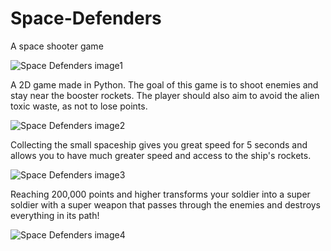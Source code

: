 # Space-Defenders
A space shooter game

![Space Defenders image1](https://user-images.githubusercontent.com/95366089/184304787-ea3fee71-f409-4294-8601-0fdbd201cbba.png)

A 2D game made in Python. The goal of this game is to shoot enemies and stay near the booster rockets.
The player should also aim to avoid the alien toxic waste, as not to lose points.

![Space Defenders image2](https://user-images.githubusercontent.com/95366089/184305363-f649d068-7a63-4620-b446-017b487ca35d.png)


Collecting the small spaceship gives you great speed for 5 seconds and allows you to have much greater speed
and access to the ship's rockets.

![Space Defenders image3](https://user-images.githubusercontent.com/95366089/184305761-00f9f506-8a30-4a9f-a852-c23d1cdf7cc9.png)


Reaching 200,000 points and higher transforms your soldier into a super soldier with a super weapon that
passes through the enemies and destroys everything in its path!

![Space Defenders image4](https://user-images.githubusercontent.com/95366089/184306049-0fb894e6-3c9a-4ba6-a7c2-67ff2e13556d.png)
